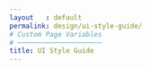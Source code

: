 ```yaml
---
layout   : default
permalink: design/ui-style-guide/
# Custom Page Variables
# ─────────────────────
title: UI Style Guide
---
```

